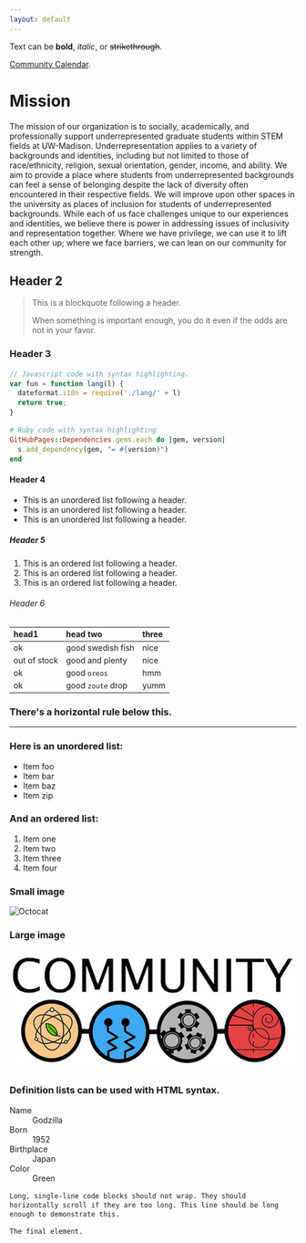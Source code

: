 ```yaml
---
layout: default
---
```


Text can be **bold**, _italic_, or ~~strikethrough~~.

[Community Calendar](./another-page.html).



# Mission

The mission of our organization is to socially, academically, and professionally 
support underrepresented graduate students within STEM fields at UW-Madison. 
Underrepresentation applies to a variety of backgrounds and identities, including but 
not limited to those of  race/ethnicity, religion, sexual orientation, gender, 
income, and ability. We aim to provide a place where students from underrepresented 
backgrounds can feel a sense of belonging despite the lack of diversity often 
encountered in their respective fields. We will improve upon other spaces in the 
university as places of inclusion for students of underrepresented backgrounds. While 
each of us face challenges unique to our experiences and identities, we believe there 
is power in addressing issues of inclusivity and representation together. Where we 
have privilege, we can use it to lift each other up; where we face barriers, we can 
lean on our community for strength. 


## Header 2

> This is a blockquote following a header.
>
> When something is important enough, you do it even if the odds are not in your favor.

### Header 3

```js
// Javascript code with syntax highlighting.
var fun = function lang(l) {
  dateformat.i18n = require('./lang/' + l)
  return true;
}
```

```ruby
# Ruby code with syntax highlighting
GitHubPages::Dependencies.gems.each do |gem, version|
  s.add_dependency(gem, "= #{version}")
end
```

#### Header 4

*   This is an unordered list following a header.
*   This is an unordered list following a header.
*   This is an unordered list following a header.

##### Header 5

1.  This is an ordered list following a header.
2.  This is an ordered list following a header.
3.  This is an ordered list following a header.

###### Header 6

| head1        | head two          | three |
|:-------------|:------------------|:------|
| ok           | good swedish fish | nice  |
| out of stock | good and plenty   | nice  |
| ok           | good `oreos`      | hmm   |
| ok           | good `zoute` drop | yumm  |

### There's a horizontal rule below this.

* * *

### Here is an unordered list:

*   Item foo
*   Item bar
*   Item baz
*   Item zip

### And an ordered list:

1.  Item one
1.  Item two
1.  Item three
1.  Item four


### Small image

![Octocat](https://assets-cdn.github.com/images/icons/emoji/octocat.png)

### Large image

![Logo](/images/logo.PNG)


### Definition lists can be used with HTML syntax.

<dl>
<dt>Name</dt>
<dd>Godzilla</dd>
<dt>Born</dt>
<dd>1952</dd>
<dt>Birthplace</dt>
<dd>Japan</dd>
<dt>Color</dt>
<dd>Green</dd>
</dl>

```
Long, single-line code blocks should not wrap. They should horizontally scroll if they are too long. This line should be long enough to demonstrate this.
```

```
The final element.
```
